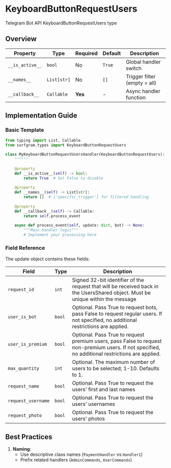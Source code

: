 # KeyboardButtonRequestUsers

Telegram Bot API KeyboardButtonRequestUsers type

## Overview

| Property        | Type               | Required | Default | Description                              |
|-----------------|--------------------|----------|---------|------------------------------------------|
| `__is_active__` | `bool`             | No       | `True`  | Global handler switch                   |
| `__names__`     | `List[str]`        | No       | `[]`    | Trigger filter (empty = all)            |
| `__callback__`  | `Callable`         | **Yes**  | -       | Async handler function                  |

## Implementation Guide

### Basic Template

```python
from typing import List, Callable
from surfgram.types import KeyboardButtonRequestUsers

class MyKeyboardButtonRequestUsersHandler(KeyboardButtonRequestUsers):
    """"""
    
    @property
    def __is_active__(self) -> bool:
        return True  # Set False to disable
        
    @property
    def __names__(self) -> List[str]:
        return []  # ['specific_trigger'] for filtered handling
        
    @property
    def __callback__(self) -> Callable:
        return self.process_event
        
    async def process_event(self, update: dict, bot) -> None:
        """Main handler logic"""
        # Implement your processing here
```

### Field Reference

The update object contains these fields:

| Field          | Type              | Description                     |
|----------------|-------------------|---------------------------------|
| `request_id` | `int` | Signed 32-bit identifier of the request that will be received back in the UsersShared object. Must be unique within the message |
| `user_is_bot` | `bool` | Optional. Pass True to request bots, pass False to request regular users. If not specified, no additional restrictions are applied. |
| `user_is_premium` | `bool` | Optional. Pass True to request premium users, pass False to request non-premium users. If not specified, no additional restrictions are applied. |
| `max_quantity` | `int` | Optional. The maximum number of users to be selected; 1-10. Defaults to 1. |
| `request_name` | `bool` | Optional. Pass True to request the users' first and last names |
| `request_username` | `bool` | Optional. Pass True to request the users' usernames |
| `request_photo` | `bool` | Optional. Pass True to request the users' photos |

## Best Practices

1. **Naming**: 
   - Use descriptive class names (`PaymentHandler` vs `Handler1`)
   - Prefix related handlers (`AdminCommands`, `UserCommands`)
